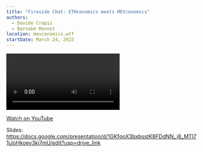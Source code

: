 ```yaml
---
title: "Fireside Chat: ETHconomics meets MEVconomics"
authors:
  - Davide Crapis
  - Barnabé Monnot
location: mevconomics.wtf
startDate: March 24, 2023
---
```


<video src="https://youtu.be/6oFNYDBH76Q"></video>

[Watch on YouTube](https://youtu.be/6oFNYDBH76Q)

Slides: <https://docs.google.com/presentation/d/1GKfqoX3bxbsstK8FDdNN_j8_MTI71jJoHkoev3kj7mU/edit?usp=drive_link>
